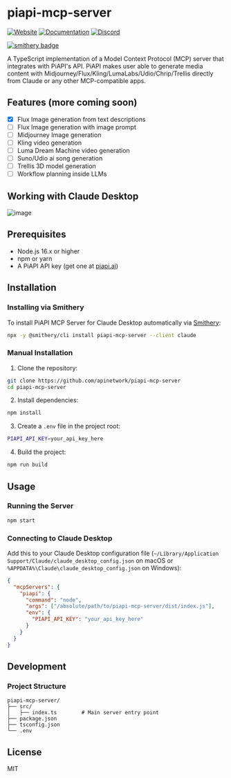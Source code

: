 # piapi-mcp-server
[![Website](https://img.shields.io/badge/Website-piapi.ai-blue?style=flat-square&logo=internet-explorer)](https://piapi.ai)
[![Documentation](https://img.shields.io/badge/Documentation-docs-green?style=flat-square&logo=bookstack)](https://piapi.ai/docs)
[![Discord](https://img.shields.io/badge/Discord-Join%20chat-7289da?style=flat-square&logo=discord)](https://discord.gg/qRRvcGa7Wb)

[![smithery badge](https://smithery.ai/badge/piapi-mcp-server)](https://smithery.ai/server/piapi-mcp-server)

A TypeScript implementation of a Model Context Protocol (MCP) server that integrates with PiAPI's API. PiAPI makes user able to generate media content with Midjourney/Flux/Kling/LumaLabs/Udio/Chrip/Trellis directly from Claude or any other MCP-compatible apps.

## Features (more coming soon)

- [x] Flux Image generation from text descriptions
- [ ] Flux Image generation with image prompt
- [ ] Midjourney Image generation
- [ ] Kling video generation
- [ ] Luma Dream Machine video generation
- [ ] Suno/Udio ai song generation
- [ ] Trellis 3D model generation
- [ ] Workflow planning inside LLMs

## Working with Claude Desktop
![image](https://github.com/user-attachments/assets/a7567797-47e1-43dd-9505-f2677f9fa4f6)


## Prerequisites

- Node.js 16.x or higher
- npm or yarn
- A PiAPI API key (get one at [piapi.ai](https://piapi.ai/workspace/key))

## Installation

### Installing via Smithery

To install PiAPI MCP Server for Claude Desktop automatically via [Smithery](https://smithery.ai/server/piapi-mcp-server):

```bash
npx -y @smithery/cli install piapi-mcp-server --client claude
```

### Manual Installation
1. Clone the repository:
```bash
git clone https://github.com/apinetwork/piapi-mcp-server
cd piapi-mcp-server
```

2. Install dependencies:
```bash
npm install
```

3. Create a `.env` file in the project root:
```bash
PIAPI_API_KEY=your_api_key_here
```

4. Build the project:
```bash
npm run build
```

## Usage

### Running the Server

```bash
npm start
```

### Connecting to Claude Desktop

Add this to your Claude Desktop configuration file (`~/Library/Application Support/Claude/claude_desktop_config.json` on macOS or `%APPDATA%\Claude\claude_desktop_config.json` on Windows):

```json
{
  "mcpServers": {
    "piapi": {
      "command": "node",
      "args": ["/absolute/path/to/piapi-mcp-server/dist/index.js"],
      "env": {
        "PIAPI_API_KEY": "your_api_key_here"
      }
    }
  }
}
```

## Development

### Project Structure
```
piapi-mcp-server/
├── src/
│   ├── index.ts        # Main server entry point
├── package.json
├── tsconfig.json
└── .env
```


## License

MIT
